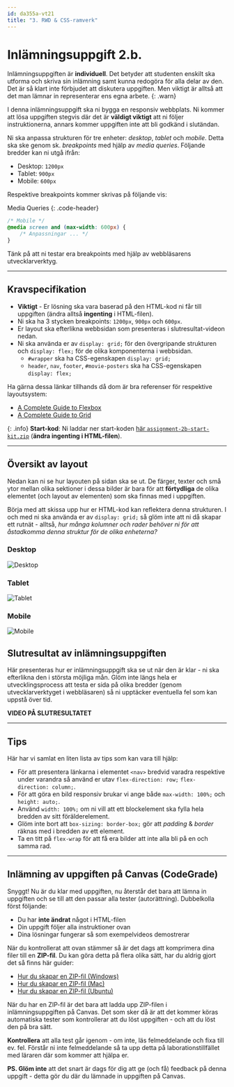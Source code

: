 ```yaml
---
id: da355a-vt21
title: "3. RWD & CSS-ramverk"
---
```


# Inlämningsuppgift 2.b.

Inlämningsuppgiften är **individuell**. Det betyder att studenten enskilt ska utforma och skriva sin inlämning samt kunna redogöra för alla delar av den. Det är så klart inte förbjudet att diskutera uppgiften. Men viktigt är alltså att det man lämnar in representerar ens egna arbete.
{: .warn}

I denna inlämningsuppgift ska ni bygga en responsiv webbplats. Ni kommer att lösa uppgiften stegvis där det är **väldigt viktigt** att ni följer instruktionerna, annars kommer uppgiften inte att bli godkänd i slutändan. 

Ni ska anpassa strukturen för tre enheter: *desktop*, *tablet* och *mobile*. Detta ska ske genom sk. *breakpoints* med hjälp av *media queries*. Följande bredder kan ni utgå ifrån:

* Desktop: `1200px`
* Tablet: `900px`
* Mobile: `600px`

Respektive breakpoints kommer skrivas på följande vis:

Media Queries
{: .code-header}

``` css
/* Mobile */
@media screen and (max-width: 600px) {
    /* Anpassningar ... */
}
```

Tänk på att ni testar era breakpoints med hjälp av webbläsarens utvecklarverktyg.


---

## Kravspecifikation

* **Viktigt** - Er lösning ska vara baserad på den HTML-kod ni får till uppgiften (ändra alltså **ingenting** i HTML-filen).
* Ni ska ha 3 stycken breakpoints: `1200px`, `900px` och `600px`.
* Er layout ska efterlikna webbsidan som presenteras i slutresultat-videon nedan.
* Ni ska använda er av `display: grid;` för den övergripande strukturen och `display: flex;` för de olika komponenterna i webbsidan.
    * `#wrapper` ska ha CSS-egenskapen `display: grid;`
    * `header`, `nav`, `footer`, `#movie-posters` ska ha CSS-egenskapen `display: flex;`

Ha gärna dessa länkar tillhands då dom är bra referenser för respektive layoutsystem:

* [A Complete Guide to Flexbox](https://css-tricks.com/snippets/css/a-guide-to-flexbox/)
* [A Complete Guide to Grid](https://css-tricks.com/snippets/css/complete-guide-grid/)

{: .info}
**Start-kod**: Ni laddar ner start-koden [här `assignment-2b-start-kit.zip`](../../assets/assignment-2b-start-kit.zip) (**ändra ingenting i HTML-filen**).

---

## Översikt av layout

Nedan kan ni se hur layouten på sidan ska se ut. De färger, texter och små ytor mellan olika sektioner i dessa bilder är bara för att **förtydliga** de olika elementet (och layout av elementen) som ska finnas med i uppgiften.

Börja med att skissa upp hur er HTML-kod kan reflektera denna strukturen. I och med ni ska använda er av `display: grid;` så glöm inte att ni då skapar ett rutnät - alltså, *hur många kolumner och rader behöver ni för att åstadkomma denna struktur för de olika enheterna?*

### Desktop

![Desktop](../../images/wireframe_3.png)

### Tablet

![Tablet](../../images/wireframe_2.png)

### Mobile

![Mobile](../../images/wireframe_1.png)


## Slutresultat av inlämningsuppgiften

Här presenteras hur er inlämningsuppgift ska se ut när den är klar - ni ska efterlikna den i största möjliga mån. Glöm inte längs hela er utvecklingsprocess att testa er sida på olika bredder (genom utvecklarverktyget i webbläsaren) så ni upptäcker eventuella fel som kan uppstå över tid.

**VIDEO PÅ SLUTRESULTATET**

---

## Tips

Här har vi samlat en liten lista av tips som kan vara till hjälp:

* För att presentera länkarna i elementet `<nav>` bredvid varadra respektive under varandra så använd er utav `flex-direction: row;` `flex-direction: column;`.
* För att göra en bild responsiv brukar vi ange både `max-width: 100%;` och `height: auto;`.
* Använd `width: 100%;` om ni vill att ett blockelement ska fylla hela bredden av sitt förälderelement.
* Glöm inte bort att `box-sizing: border-box;` gör att *padding* & *border* räknas med i bredden av ett element.
* Ta en titt på `flex-wrap` för att få era bilder att inte alla bli på en och samma rad.

---

## Inlämning av uppgiften på Canvas (CodeGrade)

Snyggt! Nu är du klar med uppgiften, nu återstår det bara att lämna in uppgiften och se till att den passar alla tester (autorättning). Dubbelkolla först följande:

* Du har **inte ändrat** något i HTML-filen
* Din uppgift följer alla instruktioner ovan
* Dina lösningar fungerar så som exempelvideos demostrerar

När du kontrollerat att ovan stämmer så är det dags att komprimera dina filer till en **ZIP-fil**. Du kan göra detta på flera olika sätt, har du aldrig gjort det så finns här guider:

- [Hur du skapar en ZIP-fil (Windows)](https://support.microsoft.com/en-us/windows/zip-and-unzip-files-8d28fa72-f2f9-712f-67df-f80cf89fd4e5)
- [Hur du skapar en ZIP-fil (Mac)](https://support.apple.com/sv-se/guide/mac-help/mchlp2528/mac)
- [Hur du skapar en ZIP-fil (Ubuntu)](https://www.cyberciti.biz/faq/how-to-zip-a-folder-in-ubuntu-linux/)

När du har en ZIP-fil är det bara att ladda upp ZIP-filen i inlämningsuppgiften på Canvas. Det som sker då är att det kommer köras automatiska tester som kontrollerar att du löst uppgiften - och att du löst den på bra sätt.

**Kontrollera** att alla test går igenom - om inte, läs felmeddelande och fixa till ev. fel. Förstår ni inte felmeddelande så ta upp detta på laborationstillfället med läraren där som kommer att hjälpa er.

**PS. Glöm inte** att det snart är dags för dig att ge (och få) feedback på denna uppgift - detta gör du där du lämnade in uppgiften på Canvas.